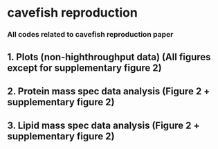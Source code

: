 # cavefish reproduction
### All codes related to cavefish reproduction paper

## 1. Plots (non-highthroughput data) (All figures except for supplementary figure 2)
## 2. Protein mass spec data analysis (Figure 2 + supplementary figure 2)
## 3. Lipid mass spec data analysis (Figure 2 + supplementary figure 2)
